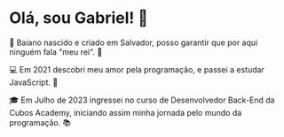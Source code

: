 # Olá, sou Gabriel! 👋

🌴 Baiano nascido e criado em Salvador, posso garantir que por aqui ninguém fala "meu rei". 🤙

💻 Em 2021 descobri meu amor pela programação, e passei a estudar JavaScript. 🚀

🎓 Em Julho de 2023 ingressei no curso de Desenvolvedor Back-End da Cubos Academy, iniciando assim minha jornada pelo mundo da programação. 📚


